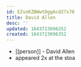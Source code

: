 ```yaml
---
id: EZvoKZBWwtOggAcd27x70
title: David Allen
desc: ''
updated: 1643723096352
created: 1643723096352
---
```



- [[person]] - David Allen
- appeared 2x at the stoa
